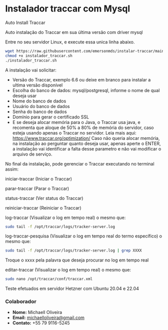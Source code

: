 # Instalador traccar com Mysql
Auto Install Traccar

Auto instalação do Traccar em sua última versão com driver mysql

Entre no seu servidor Linux, e execute essa unica linha abaixo.

```bash
wget https://raw.githubusercontent.com/emersonmds/instalar-traccar/main/instalador_traccar.sh -O instalador_traccar.sh
chmod +x instalador_traccar.sh
./instalador_traccar.sh

```

A instalação vai solicitar:
- Versão do Traccar, exemplo 6.6 ou deixe em branco para instalar a ultima versão disponível
- Escolha do banco de dados: mysql/postgresql, informe o nome de qual deseja usar
- Nome do banco de dados
- Usuário do banco de dados 
- Senha do banco de dados 
- Domínio para gerar o certificado SSL
- E se deseja alocar memória para o Java, o Traccar usa java, e recomenta que aloque de 50% a 80% de memória do servidor, caso esteja usando apenas o Traccar no servidor.
Leia mais aqui: https://www.traccar.org/optimization/
Caso não queria alocar memória, na instalação ao perguntar quanto deseja usar, apenas aperte o ENTER, a instalação vai identificar a falta desse parametro e não vai modificar o arquivo de serviço.

No final da instalação, pode gerenciar o Traccar executando no terminal assim:

iniciar-traccar (Iniciar o Traccar)

parar-traccar (Parar o Traccar)

status-traccar (Ver status do Traccar)

reiniciar-traccar (Reiniciar o Traccar)

log-traccar (Visualizar o log em tempo real) 
o mesmo que:
```bash
sudo tail -f /opt/traccar/logs/tracker-server.log
```

log-traccar-pesquisa (Visualizar o log em tempo real do termo específico) 
o mesmo que:
```bash
sudo tail -f /opt/traccar/logs/tracker-server.log | grep XXXX
```
Troque o xxxx pela palavra que deseja procurar no log em tempo real

editar-traccar (Visualizar o log em tempo real) 
o mesmo que:
```bash
sudo nano /opt/traccar/conf/traccar.xml
```

Teste efetuados em servidor Hetzner com Ubuntu 20.04 e 22.04


### Colaborador
- **Nome:** Michaell Oliveira
- **Email:** michaelloliveira@gmail.com
- **Contato:** +55 79 9116-5245
